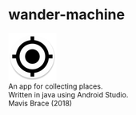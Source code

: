 # wander-machine
![Alt text](/app/src/main/res/mipmap-xhdpi/ic_launcher.png?raw=true "Title")<br />
An app for collecting places.<br />
Written in java using Android Studio. <br />
Mavis Brace (2018)
